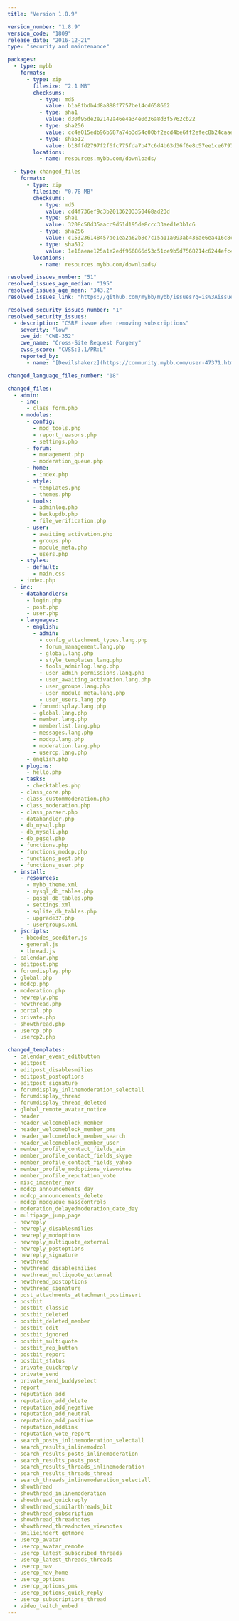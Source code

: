 ```yaml
---
title: "Version 1.8.9"

version_number: "1.8.9"
version_code: "1809"
release_date: "2016-12-21"
type: "security and maintenance"

packages:
  - type: mybb
    formats:
      - type: zip
        filesize: "2.1 MB"
        checksums:
          - type: md5
            value: b1a8fbdb4d8a888f7757be14cd658662
          - type: sha1
            value: d30f95de2e2142a46e4a34e0d26a8d3f5762cb22
          - type: sha256
            value: cc4a015edb96b587a74b3d54c00bf2ecd4be6ff2efec8b24caae90c538b42e89
          - type: sha512
            value: b18ffd2797f2f6fc775fda7b47c6d4b63d36f0e8c57ee1ce6797de8e600f741df2cc1bce713723b12d2374e723289641ab3a10248f5ba53672f5765bed836056
        locations:
          - name: resources.mybb.com/downloads/

  - type: changed_files
    formats:
      - type: zip
        filesize: "0.78 MB"
        checksums:
          - type: md5
            value: cd4f736ef9c3b20136203350468ad23d
          - type: sha1
            value: 3208c50d35aacc9d51d195de8ccc33aed1e3b1c6
          - type: sha256
            value: c153236148457ae1ea2a62b8c7c15a11a093ab436ae6ea416c8cf9ca2bf53687
          - type: sha512
            value: 1e16aeae125a1e2edf966866d53c51ce9b5d7568214c6244efc4976d4af16186e3f9f10f8eafbd5f5de3210a1fada6635fea7c97bb09afe3d1c9bf3e368bfa3d
        locations:
          - name: resources.mybb.com/downloads/

resolved_issues_number: "51"
resolved_issues_age_median: "195"
resolved_issues_age_mean: "343.2"
resolved_issues_link: "https://github.com/mybb/mybb/issues?q=is%3Aissue%20is%3Aclosed%20label%3As%3Aresolved%20milestone%3A1.8.9"

resolved_security_issues_number: "1"
resolved_security_issues:
  - description: "CSRF issue when removing subscriptions"
    severity: "low"
    cwe_id: "CWE-352"
    cwe_name: "Cross-Site Request Forgery"
    cvss_score: "CVSS:3.1/PR:L"
    reported_by:
      - name: "[Devilshakerz](https://community.mybb.com/user-47371.html)"

changed_language_files_number: "18"

changed_files:
  - admin:
    - inc:
      - class_form.php
    - modules:
      - config:
        - mod_tools.php
        - report_reasons.php
        - settings.php
      - forum:
        - management.php
        - moderation_queue.php
      - home:
        - index.php
      - style:
        - templates.php
        - themes.php
      - tools:
        - adminlog.php
        - backupdb.php
        - file_verification.php
      - user:
        - awaiting_activation.php
        - groups.php
        - module_meta.php
        - users.php
    - styles:
      - default:
        - main.css
    - index.php
  - inc:
    - datahandlers:
      - login.php
      - post.php
      - user.php
    - languages:
      - english:
        - admin:
          - config_attachment_types.lang.php
          - forum_management.lang.php
          - global.lang.php
          - style_templates.lang.php
          - tools_adminlog.lang.php
          - user_admin_permissions.lang.php
          - user_awaiting_activation.lang.php
          - user_groups.lang.php
          - user_module_meta.lang.php
          - user_users.lang.php
        - forumdisplay.lang.php
        - global.lang.php
        - member.lang.php
        - memberlist.lang.php
        - messages.lang.php
        - modcp.lang.php
        - moderation.lang.php
        - usercp.lang.php
      - english.php
    - plugins:
      - hello.php
    - tasks:
      - checktables.php
    - class_core.php
    - class_custommoderation.php
    - class_moderation.php
    - class_parser.php
    - datahandler.php
    - db_mysql.php
    - db_mysqli.php
    - db_pgsql.php
    - functions.php
    - functions_modcp.php
    - functions_post.php
    - functions_user.php
  - install:
    - resources:
      - mybb_theme.xml
      - mysql_db_tables.php
      - pgsql_db_tables.php
      - settings.xml
      - sqlite_db_tables.php
      - upgrade37.php
      - usergroups.xml
  - jscripts:
    - bbcodes_sceditor.js
    - general.js
    - thread.js
  - calendar.php
  - editpost.php
  - forumdisplay.php
  - global.php
  - modcp.php
  - moderation.php
  - newreply.php
  - newthread.php
  - portal.php
  - private.php
  - showthread.php
  - usercp.php
  - usercp2.php

changed_templates:
  - calendar_event_editbutton
  - editpost
  - editpost_disablesmilies
  - editpost_postoptions
  - editpost_signature
  - forumdisplay_inlinemoderation_selectall
  - forumdisplay_thread
  - forumdisplay_thread_deleted
  - global_remote_avatar_notice
  - header
  - header_welcomeblock_member
  - header_welcomeblock_member_pms
  - header_welcomeblock_member_search
  - header_welcomeblock_member_user
  - member_profile_contact_fields_aim
  - member_profile_contact_fields_skype
  - member_profile_contact_fields_yahoo
  - member_profile_modoptions_viewnotes
  - member_profile_reputation_vote
  - misc_imcenter_nav
  - modcp_announcements_day
  - modcp_announcements_delete
  - modcp_modqueue_masscontrols
  - moderation_delayedmoderation_date_day
  - multipage_jump_page
  - newreply
  - newreply_disablesmilies
  - newreply_modoptions
  - newreply_multiquote_external
  - newreply_postoptions
  - newreply_signature
  - newthread
  - newthread_disablesmilies
  - newthread_multiquote_external
  - newthread_postoptions
  - newthread_signature
  - post_attachments_attachment_postinsert
  - postbit
  - postbit_classic
  - postbit_deleted
  - postbit_deleted_member
  - postbit_edit
  - postbit_ignored
  - postbit_multiquote
  - postbit_rep_button
  - postbit_report
  - postbit_status
  - private_quickreply
  - private_send
  - private_send_buddyselect
  - report
  - reputation_add
  - reputation_add_delete
  - reputation_add_negative
  - reputation_add_neutral
  - reputation_add_positive
  - reputation_addlink
  - reputation_vote_report
  - search_posts_inlinemoderation_selectall
  - search_results_inlinemodcol
  - search_results_posts_inlinemoderation
  - search_results_posts_post
  - search_results_threads_inlinemoderation
  - search_results_threads_thread
  - search_threads_inlinemoderation_selectall
  - showthread
  - showthread_inlinemoderation
  - showthread_quickreply
  - showthread_similarthreads_bit
  - showthread_subscription
  - showthread_threadnotes
  - showthread_threadnotes_viewnotes
  - smilieinsert_getmore
  - usercp_avatar
  - usercp_avatar_remote
  - usercp_latest_subscribed_threads
  - usercp_latest_threads_threads
  - usercp_nav
  - usercp_nav_home
  - usercp_options
  - usercp_options_pms
  - usercp_options_quick_reply
  - usercp_subscriptions_thread
  - video_twitch_embed
---
```

